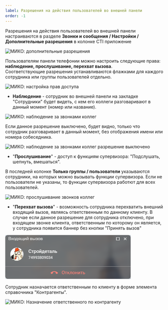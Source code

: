 ```yaml
---
label: Разрешения на действия пользователей во внешней панели
order: -1
---
```

Разрешения на действия пользователей во внешней панели настраиваются в разделе **Звонки и сообщения / Настройки / Дополнительные разрешения** в колонке CTI приложение

<img class="miko-shadow img-zoomable"  
    src="/assets/root-guides/access-rights/access-rights_1.png"
    data-original="/assets/root-guides/access-rights/access-rights_1.png"
    srcset="/assets/root-guides/access-rights/access-rights_1_prev.png 1x, /assets/root-guides/access-rights/access-rights_1.png 2x" 
    alt="МИКО: дополнительные разрешения"
/> 

Пользователям панели телефонии можно настроить следующие права: **наблюдение, прослушивание, перехват вызова**. <br>
Соответствующие разрешения устанавливаются флажками для каждого сотрудника или группы пользователей отдельно.

<img class="miko-shadow img-zoomable"  
    src="/assets/root-guides/access-rights/access-rights_2.png"
    data-original="/assets/root-guides/access-rights/access-rights_2.png"
    srcset="/assets/root-guides/access-rights/access-rights_2_prev.png 1x, /assets/root-guides/access-rights/access-rights_2.png 2x" 
    alt="МИКО: настройка прав доступа"
/> 

- **Наблюдение** - сотрудник во внешней панели на закладке "Сотрудники" будет видеть, с кем его коллеги разговаривают в данный момент (номер или название).

<img class="miko-shadow img-zoomable"  
    src="/assets/root-guides/access-rights/prava_0.png"
    data-original="/assets/root-guides/access-rights/prava_0.png"
    srcset="/assets/root-guides/access-rights/prava_0_prev.png 1x, /assets/root-guides/access-rights/prava_0.png 2x" 
    alt="МИКО: наблюдение за звонками коллег"
/> 

Если данное разрешение выключено, будет видно, только что сотрудник разговаривает в данный момент, без отображения имени или номера собеседника.

<img class="miko-shadow img-zoomable"  
    src="/assets/root-guides/access-rights/prava_3.png"
    data-original="/assets/root-guides/access-rights/prava_3.png"
    srcset="/assets/root-guides/access-rights/prava_3_prev.png 1x, /assets/root-guides/access-rights/prava_3.png 2x" 
    alt="МИКО: наблюдение за звонками коллег разрешение выключено"
/> 

- "**Прослушивание**" - доступ к функциям супервизора: "Подслушать, шепнуть, вмешаться".

В последней колонке **Только группы / пользователи**  указываются сотрудники, на которых можно вызывать функции супервизора. Если не пользователи не указаны, то функции супервизора работют для всех пользователей.

<img class="miko-shadow img-zoomable"  
    src="/assets/root-guides/access-rights/access-rights_3.png"
    data-original="/assets/root-guides/access-rights/access-rights_3.png"
    srcset="/assets/root-guides/access-rights/access-rights_3_prev.png 1x, /assets/root-guides/access-rights/access-rights_3.png 2x" 
    alt="МИКО: прослушивание звонков коллег"
/> 

- "**Перехват вызова**" - возможность сотрудника перехватить внешний входящий вызов, являясь ответственным по данному клиенту.
В случае если данное разрешение для сотрудника отключено, при входящем звонке клиента, ответственным по которому он является, у сотрудника появится баннер без кнопки "Принять вызов"

<img class="miko-shadow"  
    src="/assets/root-guides/access-rights/prava_1.png"
    alt="МИКО: перехват вызовов внешней панелью"
/> 

Сотрудник назначается ответственным по клиенту в форме элемента справочника "Контрагенты". 

<img class="miko-shadow img-zoomable"  
    src="/assets/root-guides/access-rights/access-rights_4.png"
    data-original="/assets/root-guides/access-rights/access-rights_4.png"
    srcset="/assets/root-guides/access-rights/access-rights_4_prev.png 1x, /assets/root-guides/access-rights/access-rights_4.png 2x" 
    alt="МИКО: Назначение ответственного по контрагенту"
/>
